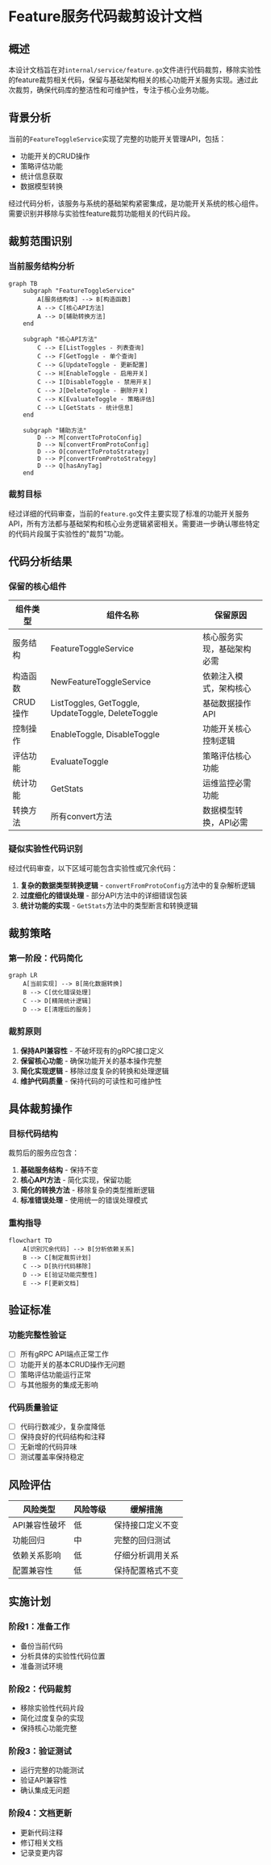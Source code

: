 # Feature服务代码裁剪设计文档

## 概述

本设计文档旨在对`internal/service/feature.go`文件进行代码裁剪，移除实验性的feature裁剪相关代码，保留与基础架构相关的核心功能开关服务实现。通过此次裁剪，确保代码库的整洁性和可维护性，专注于核心业务功能。

## 背景分析

当前的`FeatureToggleService`实现了完整的功能开关管理API，包括：
- 功能开关的CRUD操作
- 策略评估功能
- 统计信息获取
- 数据模型转换

经过代码分析，该服务与系统的基础架构紧密集成，是功能开关系统的核心组件。需要识别并移除与实验性feature裁剪功能相关的代码片段。

## 裁剪范围识别

### 当前服务结构分析

```mermaid
graph TB
    subgraph "FeatureToggleService"
        A[服务结构体] --> B[构造函数]
        A --> C[核心API方法]
        A --> D[辅助转换方法]
    end
    
    subgraph "核心API方法"
        C --> E[ListToggles - 列表查询]
        C --> F[GetToggle - 单个查询]
        C --> G[UpdateToggle - 更新配置]
        C --> H[EnableToggle - 启用开关]
        C --> I[DisableToggle - 禁用开关]
        C --> J[DeleteToggle - 删除开关]
        C --> K[EvaluateToggle - 策略评估]
        C --> L[GetStats - 统计信息]
    end
    
    subgraph "辅助方法"
        D --> M[convertToProtoConfig]
        D --> N[convertFromProtoConfig]
        D --> O[convertToProtoStrategy]
        D --> P[convertFromProtoStrategy]
        D --> Q[hasAnyTag]
    end
```

### 裁剪目标

经过详细的代码审查，当前的`feature.go`文件主要实现了标准的功能开关服务API，所有方法都与基础架构和核心业务逻辑紧密相关。需要进一步确认哪些特定的代码片段属于实验性的"裁剪"功能。

## 代码分析结果

### 保留的核心组件

| 组件类型 | 组件名称                                           | 保留原因                   |
| -------- | -------------------------------------------------- | -------------------------- |
| 服务结构 | FeatureToggleService                               | 核心服务实现，基础架构必需 |
| 构造函数 | NewFeatureToggleService                            | 依赖注入模式，架构核心     |
| CRUD操作 | ListToggles, GetToggle, UpdateToggle, DeleteToggle | 基础数据操作API            |
| 控制操作 | EnableToggle, DisableToggle                        | 功能开关核心控制逻辑       |
| 评估功能 | EvaluateToggle                                     | 策略评估核心功能           |
| 统计功能 | GetStats                                           | 运维监控必需功能           |
| 转换方法 | 所有convert方法                                    | 数据模型转换，API必需      |

### 疑似实验性代码识别

经过代码审查，以下区域可能包含实验性或冗余代码：

1. **复杂的数据类型转换逻辑** - `convertFromProtoConfig`方法中的复杂解析逻辑
2. **过度细化的错误处理** - 部分API方法中的详细错误包装
3. **统计功能的实现** - `GetStats`方法中的类型断言和转换逻辑

## 裁剪策略

### 第一阶段：代码简化

```mermaid
graph LR
    A[当前实现] --> B[简化数据转换]
    B --> C[优化错误处理]
    C --> D[精简统计逻辑]
    D --> E[清理后的服务]
```

### 裁剪原则

1. **保持API兼容性** - 不破坏现有的gRPC接口定义
2. **保留核心功能** - 确保功能开关的基本操作完整
3. **简化实现逻辑** - 移除过度复杂的转换和处理逻辑
4. **维护代码质量** - 保持代码的可读性和可维护性

## 具体裁剪操作

### 目标代码结构

裁剪后的服务应包含：

1. **基础服务结构** - 保持不变
2. **核心API方法** - 简化实现，保留功能
3. **简化的转换方法** - 移除复杂的类型推断逻辑
4. **标准错误处理** - 使用统一的错误处理模式

### 重构指导

```mermaid
flowchart TD
    A[识别冗余代码] --> B[分析依赖关系]
    B --> C[制定裁剪计划]
    C --> D[执行代码移除]
    D --> E[验证功能完整性]
    E --> F[更新文档]
```

## 验证标准

### 功能完整性验证

- [ ] 所有gRPC API端点正常工作
- [ ] 功能开关的基本CRUD操作无问题
- [ ] 策略评估功能运行正常
- [ ] 与其他服务的集成无影响

### 代码质量验证

- [ ] 代码行数减少，复杂度降低
- [ ] 保持良好的代码结构和注释
- [ ] 无新增的代码异味
- [ ] 测试覆盖率保持稳定

## 风险评估

| 风险类型      | 风险等级 | 缓解措施         |
| ------------- | -------- | ---------------- |
| API兼容性破坏 | 低       | 保持接口定义不变 |
| 功能回归      | 中       | 完整的回归测试   |
| 依赖关系影响  | 低       | 仔细分析调用关系 |
| 配置兼容性    | 低       | 保持配置格式不变 |

## 实施计划

### 阶段1：准备工作
- 备份当前代码
- 分析具体的实验性代码位置
- 准备测试环境

### 阶段2：代码裁剪
- 移除实验性代码片段
- 简化过度复杂的实现
- 保持核心功能完整

### 阶段3：验证测试
- 运行完整的功能测试
- 验证API兼容性
- 确认集成无问题

### 阶段4：文档更新
- 更新代码注释
- 修订相关文档
- 记录变更内容